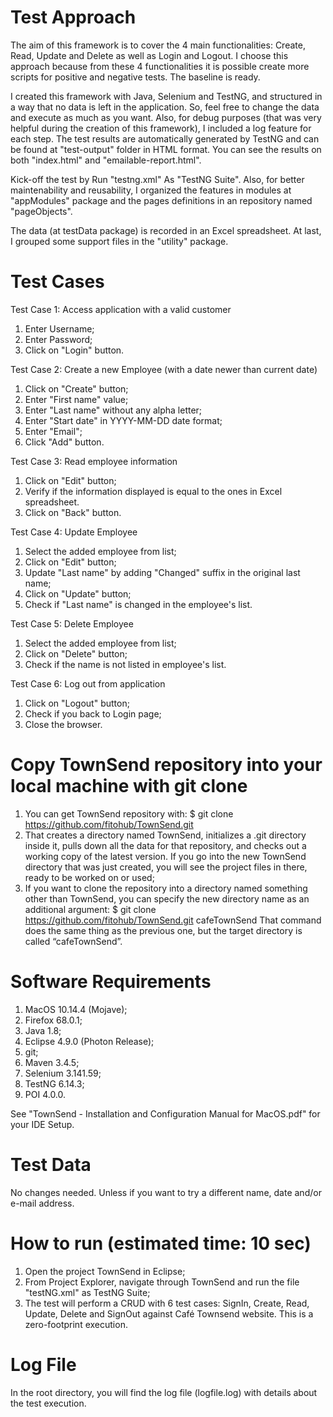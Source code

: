 # Test Approach
The aim of this framework is to cover the 4 main functionalities: Create, Read, Update and Delete as well as Login and Logout. I choose this approach because from these 4 functionalities it is possible create more scripts for positive and negative tests. The baseline is ready.

I created this framework with Java, Selenium and TestNG, and structured in a way that no data is left in the application. So, feel free to change the data and execute as much as you want. Also, for debug purposes (that was very helpful during the creation of this framework), I included a log feature for each step. The test results are automatically generated by TestNG and can be found at "test-output" folder in HTML format. You can see the results on both "index.html" and "emailable-report.html".

Kick-off the test by Run "testng.xml" As "TestNG Suite". Also, for better maintenability and reusability, I organized the features in modules at "appModules" package and the pages definitions in an repository named "pageObjects". 

The data (at testData package) is recorded in an Excel spreadsheet. At last, I grouped some support files in the "utility" package.

# Test Cases
Test Case 1: Access application with a valid customer
1. Enter Username;
2. Enter Password;
3. Click on "Login" button.

Test Case 2: Create a new Employee (with a date newer than current date)
1. Click on "Create" button;
2. Enter "First name" value;
3. Enter "Last name" without any alpha letter;
4. Enter "Start date" in YYYY-MM-DD date format;
5. Enter "Email";
6. Click "Add" button.

Test Case 3: Read employee information
1. Click on "Edit" button;
2. Verify if the information displayed is equal to the ones in Excel spreadsheet.
3. Click on "Back" button.

Test Case 4: Update Employee
1. Select the added employee from list;
2. Click on "Edit" button;
3. Update "Last name" by adding "Changed" suffix in the original last name;
4. Click on "Update" button;
5. Check if "Last name" is changed in the employee's list.
	
Test Case 5: Delete Employee
1. Select the added employee from list;
2. Click on "Delete" button;
3. Check if the name is not listed in employee's list.
	
Test Case 6: Log out from application
1. Click on "Logout" button;
2. Check if you back to Login page;
3. Close the browser.

# Copy TownSend repository into your local machine with git clone
1. You can get TownSend repository with: 
	$ git clone https://github.com/fitohub/TownSend.git
2. That creates a directory named TownSend, initializes a .git directory inside it, pulls down all the data for that repository, and checks out a working copy of the latest version. If you go into the new TownSend directory that was just created, you will see the project files in there, ready to be worked on or used;
3. If you want to clone the repository into a directory named something other than TownSend, you can specify the new directory name as an additional argument: 
	$ git clone https://github.com/fitohub/TownSend.git cafeTownSend
That command does the same thing as the previous one, but the target directory is called “cafeTownSend”.

# Software Requirements
1. MacOS 10.14.4 (Mojave);
2. Firefox 68.0.1; 
3. Java 1.8;
4. Eclipse 4.9.0 (Photon Release);
5. git;
6. Maven 3.4.5;
7. Selenium 3.141.59; 
8. TestNG 6.14.3;
9. POI 4.0.0.

See "TownSend - Installation  and Configuration Manual for MacOS.pdf" for your IDE Setup.

# Test Data
No changes needed. Unless if you want to try a different name, date and/or e-mail address. 

# How to run (estimated time: 10 sec)
1. Open the project TownSend in Eclipse;
2. From Project Explorer, navigate through TownSend and run the file "testNG.xml" as TestNG Suite;
3. The test will perform a CRUD with 6 test cases: SignIn, Create, Read, Update, Delete and SignOut against Café Townsend website. This is a zero-footprint execution.

# Log File
In the root directory, you will find the log file (logfile.log) with details about the test execution.
